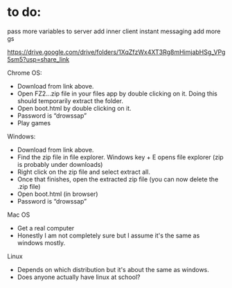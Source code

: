 # to do: 

pass more variables to server
add inner client instant messaging
add more gs




https://drive.google.com/drive/folders/1XqZfzWx4XT3Rg8mHimjabHSg_VPg5sm5?usp=share_link 


Chrome OS:
* Download from link above.
* Open FZ2.*.*.zip file in your files app by double clicking on it. Doing this should temporarily extract the folder.
* Open boot.html by double clicking on it.
* Password is “drowssap”
* Play games




Windows:
* Download from link above.
* Find the zip file in file explorer. Windows key + E opens file explorer (zip is probably under downloads)
* Right click on the zip file and select extract all.
* Once that finishes, open the extracted zip file (you can now delete the .zip file)
* Open boot.html (in browser)
* Password is “drowssap”


Mac OS
* Get a real computer
* Honestly I am not completely sure but I assume it's the same as windows mostly.


Linux 
* Depends on which distribution but it's about the same as windows.
* Does anyone actually have linux at school?
